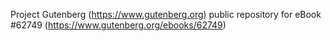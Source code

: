 Project Gutenberg (https://www.gutenberg.org) public repository for eBook #62749 (https://www.gutenberg.org/ebooks/62749)
